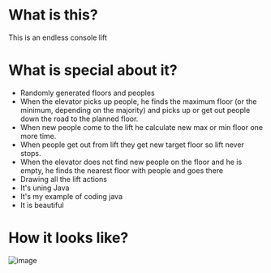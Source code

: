 # What is this?
This is an endless console lift

# What is special about it?
* Randomly generated floors and peoples
* When the elevator picks up people, he finds the maximum floor (or the minimum, depending on the majority) and picks up or get out people down the road to the planned floor.
* When new people come to the lift he calculate new max or min floor one more time.
* When people get out from lift they get new target floor so lift never stops.
* When the elevator does not find new people on the floor and he is empty, he finds the nearest floor with people and goes there
* Drawing all the lift actions
* It's uning Java
* It's my example of coding java
* It is beautiful
 
# How it looks like?
![image](https://user-images.githubusercontent.com/30532666/63788844-dc03dd80-c8fe-11e9-9f81-408b15a73e0c.png)
